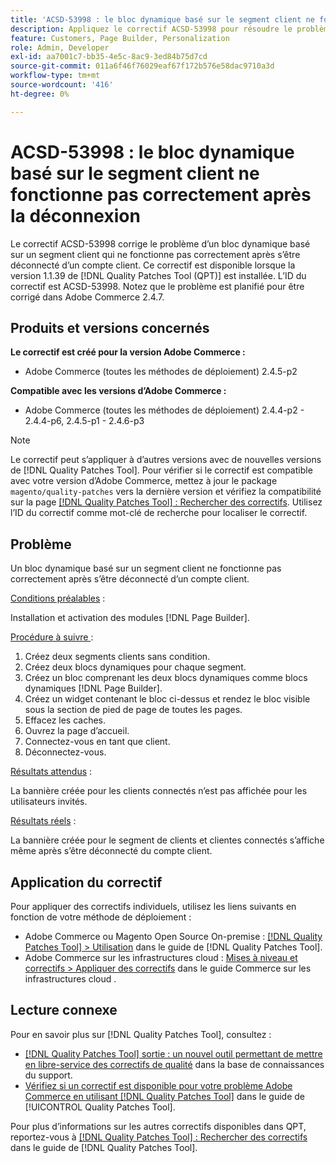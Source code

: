 ```yaml
---
title: 'ACSD-53998 : le bloc dynamique basé sur le segment client ne fonctionne pas correctement après la déconnexion'
description: Appliquez le correctif ACSD-53998 pour résoudre le problème d’Adobe Commerce en raison duquel un bloc dynamique basé sur un segment client ne fonctionne pas correctement après s’être déconnecté d’un compte client.
feature: Customers, Page Builder, Personalization
role: Admin, Developer
exl-id: aa7001c7-bb35-4e5c-8ac9-3ed84b75d7cd
source-git-commit: 011a6f46f76029eaf67f172b576e58dac9710a3d
workflow-type: tm+mt
source-wordcount: '416'
ht-degree: 0%

---
```


# ACSD-53998 : le bloc dynamique basé sur le segment client ne fonctionne pas correctement après la déconnexion

Le correctif ACSD-53998 corrige le problème d’un bloc dynamique basé sur un segment client qui ne fonctionne pas correctement après s’être déconnecté d’un compte client. Ce correctif est disponible lorsque la version 1.1.39 de [!DNL Quality Patches Tool (QPT)] est installée. L’ID du correctif est ACSD-53998. Notez que le problème est planifié pour être corrigé dans Adobe Commerce 2.4.7.

## Produits et versions concernés

**Le correctif est créé pour la version Adobe Commerce :**

* Adobe Commerce (toutes les méthodes de déploiement) 2.4.5-p2

**Compatible avec les versions d’Adobe Commerce :**

* Adobe Commerce (toutes les méthodes de déploiement) 2.4.4-p2 - 2.4.4-p6, 2.4.5-p1 - 2.4.6-p3

>[!NOTE]
>
>Le correctif peut s’appliquer à d’autres versions avec de nouvelles versions de [!DNL Quality Patches Tool]. Pour vérifier si le correctif est compatible avec votre version d’Adobe Commerce, mettez à jour le package `magento/quality-patches` vers la dernière version et vérifiez la compatibilité sur la page [[!DNL Quality Patches Tool] : Rechercher des correctifs](https://experienceleague.adobe.com/tools/commerce-quality-patches/index.html?lang=fr). Utilisez l’ID du correctif comme mot-clé de recherche pour localiser le correctif.

## Problème

Un bloc dynamique basé sur un segment client ne fonctionne pas correctement après s’être déconnecté d’un compte client.

<u>Conditions préalables</u> :

Installation et activation des modules [!DNL Page Builder].

<u>Procédure à suivre </u> :

1. Créez deux segments clients sans condition.
1. Créez deux blocs dynamiques pour chaque segment.
1. Créez un bloc comprenant les deux blocs dynamiques comme blocs dynamiques [!DNL Page Builder].
1. Créez un widget contenant le bloc ci-dessus et rendez le bloc visible sous la section de pied de page de toutes les pages.
1. Effacez les caches.
1. Ouvrez la page d’accueil.
1. Connectez-vous en tant que client.
1. Déconnectez-vous.

<u>Résultats attendus</u> :

La bannière créée pour les clients connectés n’est pas affichée pour les utilisateurs invités.

<u>Résultats réels</u> :

La bannière créée pour le segment de clients et clientes connectés s’affiche même après s’être déconnecté du compte client.

## Application du correctif

Pour appliquer des correctifs individuels, utilisez les liens suivants en fonction de votre méthode de déploiement :

* Adobe Commerce ou Magento Open Source On-premise : [[!DNL Quality Patches Tool] > Utilisation](/help/tools/quality-patches-tool/usage.md) dans le guide de [!DNL Quality Patches Tool].
* Adobe Commerce sur les infrastructures cloud : [Mises à niveau et correctifs > Appliquer des correctifs](https://experienceleague.adobe.com/docs/commerce-cloud-service/user-guide/develop/upgrade/apply-patches.html?lang=fr) dans le guide Commerce sur les infrastructures cloud .

## Lecture connexe

Pour en savoir plus sur [!DNL Quality Patches Tool], consultez :

* [[!DNL Quality Patches Tool] sortie : un nouvel outil permettant de mettre en libre-service des correctifs de qualité](https://experienceleague.adobe.com/fr/docs/commerce-operations/tools/quality-patches-tool/quality-patches-tool-to-self-serve-quality-patches) dans la base de connaissances du support.
* [Vérifiez si un correctif est disponible pour votre problème Adobe Commerce en utilisant [!DNL Quality Patches Tool]](/help/tools/quality-patches-tool/patches-available-in-qpt/check-patch-for-magento-issue-with-magento-quality-patches.md) dans le guide de [!UICONTROL Quality Patches Tool].


Pour plus d’informations sur les autres correctifs disponibles dans QPT, reportez-vous à [[!DNL Quality Patches Tool] : Rechercher des correctifs](https://experienceleague.adobe.com/tools/commerce-quality-patches/index.html?lang=fr) dans le guide de [!DNL Quality Patches Tool].
